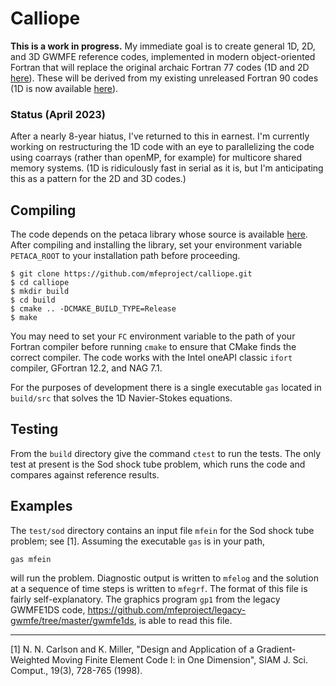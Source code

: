 # Calliope

**This is a work in progress.**  My immediate goal is to create general 1D, 2D,
and 3D GWMFE reference codes, implemented in modern object-oriented Fortran
that will replace the original archaic Fortran 77 codes (1D and 2D
[here](https://github.com/mfeproject/legacy-gwmfe)). These will be derived
from my existing unreleased Fortran 90 codes (1D is now available
[here](https://github.com/mfeproject/mfe1)).

### Status (April 2023)
After a nearly 8-year hiatus, I've returned to this in earnest. I'm currently
working on restructuring the 1D code with an eye to parallelizing the code
using coarrays (rather than openMP, for example) for multicore shared memory
systems. (1D is ridiculously fast in serial as it is, but I'm anticipating
this as a pattern for the 2D and 3D codes.)

## Compiling
The code depends on the petaca library whose source is available
 [here](https://github.com/nncarlson/petaca). After compiling and installing the
 library, set your environment variable `PETACA_ROOT` to your installation
 path before proceeding.

```shell
$ git clone https://github.com/mfeproject/calliope.git
$ cd calliope
$ mkdir build
$ cd build
$ cmake .. -DCMAKE_BUILD_TYPE=Release
$ make
```

You may need to set your `FC` environment variable to the path of your Fortran
compiler before running `cmake` to ensure that CMake finds the correct compiler.
The code works with the Intel oneAPI classic `ifort` compiler, GFortran 12.2,
and NAG 7.1.

For the purposes of development there is a single executable `gas` located in
`build/src` that solves the 1D Navier-Stokes equations.

## Testing
From the `build` directory give the command `ctest` to run the tests. The only
test at present is the Sod shock tube problem, which runs the code and compares
against reference results.

## Examples
The `test/sod` directory contains an input file `mfein` for the Sod shock tube
problem; see [1].  Assuming the executable `gas` is in your path,
```shell
gas mfein
```
will run the problem. Diagnostic output is written to `mfelog` and the solution
at a sequence of time steps is written to `mfegrf`. The format of this file is
fairly self-explanatory. The graphics program `gp1` from the legacy GWMFE1DS
code, https://github.com/mfeproject/legacy-gwmfe/tree/master/gwmfe1ds, is able
to read this file.

---

[1] N. N. Carlson and K. Miller, "Design and Application of a Gradient-Weighted Moving Finite Element Code I: in One Dimension", SIAM J. Sci. Comput., 19(3), 728-765 (1998).

